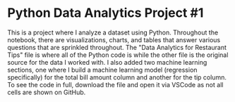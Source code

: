 # Python Data Analytics Project #1
This is a project where I analyze a dataset using Python. Throughout the notebook, there are visualizations, charts, and tables that answer various questions that are sprinkled throughout. The "Data Analytics for Restaurant Tips" file is where all of the Python code is while the other file is the original source for the data I worked with. I also added two machine learning sections, one where I build a machine learning model (regression specifically) for the total bill amount column and another for the tip column. To see the code in full, download the file and open it via VSCode as not all cells are shown on GitHub.
